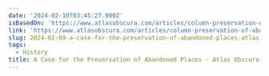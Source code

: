 ```yaml
---
date: '2024-02-10T03:45:27.000Z'
isBasedOn: 'https://www.atlasobscura.com/articles/column-preservation-of-abandoned-places'
link: 'https://www.atlasobscura.com/articles/column-preservation-of-abandoned-places'
slug: 2024-02-09-a-case-for-the-preservation-of-abandoned-places-atlas-obscura
tags:
  - History
title: A Case for the Preservation of Abandoned Places - Atlas Obscura
---
```


